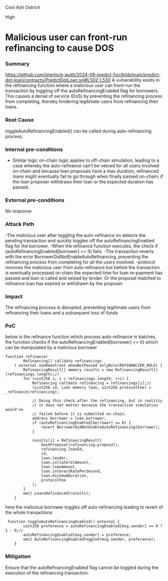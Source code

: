 Cool Ash Ostrich

High

# Malicious user can front-run refinancing to cause DOS

### Summary

https://github.com/sherlock-audit/2024-09-predict-fun/blob/main/predict-dot-loan/contracts/PredictDotLoan.sol#L502-L530
A vulnerability exists in the refinancing function where a malicious user can front-run the transaction by toggling off the autoRefinancingEnabled flag for borrowers. This causes a denial of service (DoS) by preventing the refinancing process from completing, thereby hindering legitimate users from refinancing their loans.

### Root Cause

toggleAutoRefinancingEnabled() can be called during auto-refinancing process.

### Internal pre-conditions

- Similar logic on-chain logic applies to off-chain simulation, leading to a case whereby the auto-refinance can't be vetoed for all users involved on-chain and because loan proposals have a max duration, refinanced loans might eventually fail to go through when finally passed on-chain; if the loan proposer withdraws their loan or the expected duration has passed.

### External pre-conditions

_No response_

### Attack Path

-The malicious user after toggling the auto-refinance on detects the pending transaction and quickly toggles off the autoRefinancingEnabled flag for the borrower.
-When the refinance function executes, the check if (autoRefinancingEnabled[borrower] == 0) fails.
-The transaction reverts with the error BorrowerDidNotEnableAutoRefinancing, preventing the refinancing process from completing for all the users involved.
-protocol removes the malicious user from auto-refinance but before the transaction is eventually processed on chain the expected time for loan re-payment has passed and loan is called and seized by lender. Or the proposal matched to refinance loan has expired or withdrawn by the proposer

### Impact

The refinancing process is disrupted, preventing legitimate users from refinancing their loans and  a subsequent loss of funds

### PoC

below is the refinance function which process auto-refinance in batches.
the function checks if the autoRefinancingEnabled[borrower] == 0) which can be manipulated by a malicious borrower


```solidity
function refinance(
        Refinancing[] calldata refinancings
    ) external nonReentrant whenNotPaused onlyRole(REFINANCIER_ROLE) {
        RefinancingResult[] memory results = new RefinancingResult[](refinancings.length);//
        for (uint256 i; i < refinancings.length; ++i) {
            Refinancing calldata refinancing = refinancings[i];//
            (uint256 id, Loan memory loan, uint256 protocolFee) = _refinance(refinancing);

            // Doing this check after the refinancing, but in realitiy
            // it does not matter because the transaction simulation would've
            // failed before it is submitted on-chain.
            address borrower = loan.borrower;
            if (autoRefinancingEnabled[borrower] == 0) {
                revert BorrowerDidNotEnableAutoRefinancing(borrower);
            }

            results[i] = RefinancingResult(
                hashProposal(refinancing.proposal),
                refinancing.loanId,
                id,
                loan.lender,
                loan.collateralAmount,
                loan.loanAmount,
                loan.interestRatePerSecond,
                loan.minimumDuration,
                protocolFee
            );
        }
        emit LoansRefinanced(results);
    }
```
here the malicious borrower toggles off auto-refinancing leading to revert of the whole transactions
```solidity
 function toggleAutoRefinancingEnabled() external {
        uint256 preference = autoRefinancingEnabled[msg.sender] == 0 ? 1 : 0;//
        autoRefinancingEnabled[msg.sender] = preference;
        emit AutoRefinancingEnabledToggled(msg.sender, preference);
    }

```

### Mitigation

Ensure that the autoRefinancingEnabled flag cannot be toggled during the execution of the refinancing transaction.